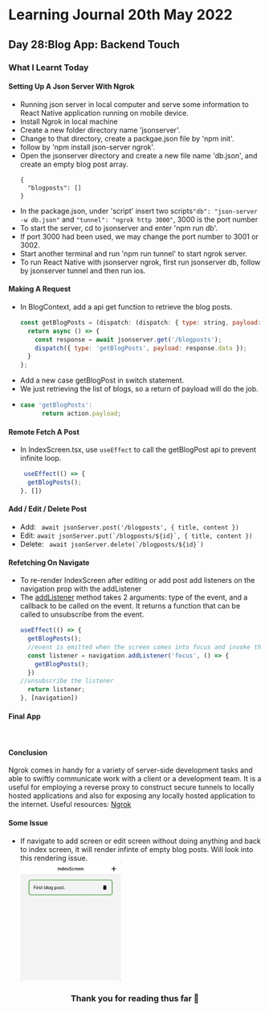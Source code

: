 <h1>Learning Journal 20th May 2022</h1>
<h2>Day 28:Blog App: Backend Touch</h2>
<h3>What I Learnt Today</h3>
<h4>Setting Up A Json Server With Ngrok</h4>
<ul>
  <li>Running json server in local computer and serve some information to React Native application running on mobile device.</li>
  <li>Install Ngrok in local machine</li>
  <li>Create a new folder directory name 'jsonserver'.</li>
  <li>Change to that directory, create a packgae.json file by 'npm init'.</li>
  <li>follow by 'npm install json-server ngrok'.</li>
  <li>Open the jsonserver directory and create a new file name 'db.json', and create an empty blog post array.</li>
  
  ```
  {
    "blogposts": []
  }
  ```
  <li>In the package.json, under 'script' insert two scripts<code>"db": "json-server -w db.json"</code> and <code>"tunnel": "ngrok http 3000"</code>, 3000 is the port number</li>
  <li>To start the server, cd to jsonserver and enter 'npm run db'.</li>
  <li>If port 3000 had been used, we may change the port number to 3001 or 3002.</li>
  <li>Start another terminal and run 'npm run tunnel' to start ngrok server.</li>
  <li>To run React Native with jsonserver ngrok, first run jsonserver db, follow by jsonserver tunnel and then run ios.</li>
</ul>

<h4>Making A Request</h4>
<ul>
  <li>In BlogContext, add a api get function to retrieve the blog posts.</li>
  
  ```javascript
  const getBlogPosts = (dispatch: (dispatch: { type: string, payload: [] }) => void) => {
    return async () => {
      const response = await jsonserver.get('/blogposts');
      dispatch({ type: 'getBlogPosts', payload: response.data });
    }
  };
  ```
  <li>Add a new case getBlogPost in switch statement.</li>
  <li>We just retrieving the list of blogs, so a return of payload will do the job.<li>
  
  ```javascript
  case 'getBlogPosts': 
        return action.payload;
  ```
  
</ul>

<h4>Remote Fetch A Post</h4>
<ul>
  <li>In IndexScreen.tsx, use <code>useEffect</code> to call the getBlogPost api to prevent infinite loop.</li>
  
  ```javascript
   useEffect(() => {
    getBlogPosts();  
  }, [])
  ```
</ul>

<h4>Add / Edit / Delete Post</h4>
<ul>
  <li>Add: <code> await jsonServer.post('/blogposts', { title, content })</code></li>
  <li>Edit: <code>await jsonServer.put(`/blogposts/${id}`, { title, content })</code></li>
  <li>Delete: <code> await jsonServer.delete(`/blogposts/${id}`)</code></li>
</ul>

<h4>Refetching On Navigate</h4>
<ul>
  <li>To re-render IndexScreen after editing or add post add listeners on the navigation prop with the addListener</li>
  <li>The <a href="https://reactnavigation.org/docs/navigation-events/">addListener</a> method takes 2 arguments: type of the event, and a callback to be called on the event. It returns a function that can be called to unsubscribe from the event.</li>
  
  ```javascript
  useEffect(() => {
    getBlogPosts();
    //event is emitted when the screen comes into focus and invoke the function
    const listener = navigation.addListener('focus', () => {
      getBlogPosts();
    })
  //unsubscribe the listener
    return listener;
  }, [navigation])
  ```
  
</ul>

<h4>Final App</h4>
<img src="" width="200" />

<h4>Conclusion</h4>
<p>
  Ngrok comes in handy for a variety of server-side development tasks and able to swiftly communicate work with a client or a development team. It is a useful for employing a reverse proxy to construct secure tunnels to locally hosted applications and also for exposing any locally hosted application to the internet.
  Useful resources: <a href="https://www.softwaretestinghelp.com/ngrok-introduction/">Ngrok</a>
</p>

<h4>Some Issue</h4>
<ul>
  <li>If navigate to add screen or edit screen without doing anything and back to index screen, it will render infinte of empty blog posts. Will look into this rendering issue.</li>
  <img src="https://github.com/janson-gan/react-native-training/blob/main/images/May-21-2022%2022-52-11.gif" width="200" />
</ul>

<h3 align="center">Thank you for reading thus far &#128153</h3>
